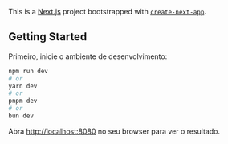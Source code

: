 This is a [Next.js](https://nextjs.org) project bootstrapped with [`create-next-app`](https://nextjs.org/docs/app/api-reference/cli/create-next-app).

## Getting Started

Primeiro, inicie o ambiente de desenvolvimento:

```bash
npm run dev
# or
yarn dev
# or
pnpm dev
# or
bun dev
```

Abra [http://localhost:8080](http://localhost:8080) no seu browser para ver o resultado.
